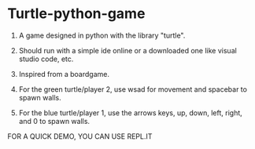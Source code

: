 # Turtle-python-game 
1. A game designed in python with the library "turtle". 

2. Should run with a simple ide online or a downloaded one like visual studio code, etc.

3. Inspired from a boardgame.

4. For the green turtle/player 2, use wsad for movement and spacebar to spawn walls.

5. For the blue turtle/player 1, use the arrows keys, up, down, left, right, and 0 to spawn walls. 

FOR A QUICK DEMO, YOU CAN USE REPL.IT
